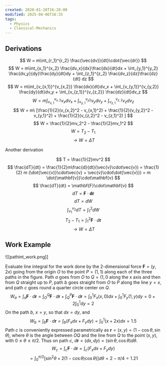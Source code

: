 ```yaml
---
created: 2020-01-26T16:28:00
modified: 2025-04-06T16:35
tags:
  - Physics
  - Classical-Mechanics
---
```


## Derivations
$$
W = m\int_{r_1}^{r_2} \frac{\vec{dv}}{dt}\cdot{\vec{dr}}
$$
$$
W = m\int_{x_1}^{x_2} \frac{dv_x}{dx}\frac{dx}{dt}dx +  \int_{y_1}^{y_2} \frac{dv_y}{dy}\frac{dy}{dt}dy + \int_{z_1}^{z_2} \frac{dv_z}{dz}\frac{dz}{dt} dz
$$
$$
W = m\int_{v_{x,1}}^{v_{x,2}} \frac{dx}{dt}dv_x +  \int_{v_{y,1}}^{v_{y,2}} \frac{dy}{dt}dv_y + \int_{v_{z,1}}^{v_{z,2}} \frac{dz}{dt}dv_z
$$
$$
W = m\int_{v_{x,1}}^{v_{x,2}} v_x dv_x +  \int_{v_{y,1}}^{v_{y2}} v_y dv_y + \int_{v_{z,1}}^{v_{z,2}} v_z dv_z
$$
$$
W = m\ [\frac{1}{2}(v_{x,2}^2 - v_{x,1}^2) + \frac{1}{2}(v_{y,2}^2 - v_{y,1}^2) + \frac{1}{2}(v_{z,2}^2 - v_{z,1}^2) ]
$$
$$
W = \frac{1}{2}mv_2^2 - \frac{1}{2}mv_1^2
$$
$$
W = T_2 - T_1
$$
$$
\rightarrow W = \Delta T
$$

Another derivation

$$
T = \frac{1}{2}mv^2
$$
$$
\frac{dT}{dt} = \frac{1}{2}m\frac{d}{dt}(\vec{v}\cdot\vec{v}) = \frac{1}{2} m (\dot{\vec{v}}\cdot\vec{v} + \vec{v}\cdot\dot{\vec{v}}) = m \dot{\mathbf{v}}\cdot\mathbf{v}
$$
$$
\frac{dT}{dt} = \mathbf{F}\cdot\mathbf{v}
$$
$$
dT = \mathbf{F}\cdot\mathbf{dr}
$$
$$
dT = dW
$$
$$
\int_{v_1}^{v_2}dT = \int_1^2dW
$$
$$
T_2 - T_1 = \int_1^2\mathbf{F}\cdot d\mathbf{r}
$$
$$
\rightarrow W = \Delta T 
$$

## Work Example


![[pathint_work.png]]

Evaluate line integral for the work done by the 2-dimensional force $\mathbf{F} = (y, 2x)$ going from the origin _O_ to the point $P = (1,1)$ along each of the three paths in the figure. Path $a$ goes from $O$ to $Q=(1,0$ along the x axis and then from $Q$ straight up to $P$, path $b$ goes straight from $O$ to $P$ along the line $y=x$, and path $c$ goes round a quarter circle center on $Q$.
$$
W_a = \int_a \mathbf{F}\cdot d\mathbf{r} = \int_O^{Q} \mathbf{F} \cdot d\mathbf{r} + \int_Q^P \mathbf{F}\cdot d\mathbf{r} = \int_0^1 F_x(x,0)dx + \int_0^1 F_y(1,y)dy = 0 + 2\int_0^1 dy = 2
$$
On the path $b$, $x=y$, so that $dx = dy$, and
$$
W_b = \int_b\mathbf{F}\cdot d\mathbf{r} = \int_b(F_x dx+F_y dy) = \int_0^1 (x+2x) dx = 1.5
$$
Path $c$ is conveniently expressed parametrically as $\mathbf{r}=(x,y)=(1-\cos\theta,\sin\theta)$, where $\theta$ is the angle between  $OQ$ and the line from $Q$ to the point $(x,y)$, with $0 \leq \theta \leq \pi/2$. Thus on path $c$, $d\mathbf{r} = (dx,dy) = (\sin\theta,\cos\theta)d\theta$. 
$$W_c = \int_c \mathbf{F}\cdot d\mathbf{r} = \int_c (F_x dx + F_y dy)$$
$$= \int_0^{\pi/2}[\sin^2\theta + 2(1-\cos\theta)\cos\theta)]d\theta = 2 - \pi/4 = 1.21$$